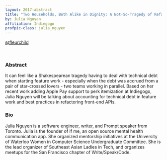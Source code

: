 ```yaml
---
layout: 2017-abstract
title: "Two Households, Both Alike in Dignity: A Not-So-Tragedy of Refactoring Front-end APIs"
by: Julia Nguyen
affiliation: Indiegogo
profpic-class: julia_nguyen
---
```


[@fleurchild](https://twitter.com/fleurchild)

<br/>

### Abstract

It can feel like a Shakespearean tragedy having to deal with technical debt when starting feature work - especially when the debt was accrued from a pair of star-crossed lovers - two teams working in parallel. Based on her recent work adding Apple Pay support to perk itemization at Indiegogo, Julia Nguyen will be talking about accounting for technical debt in feature work and best practices in refactoring front-end APIs.

### Bio

Julia Nguyen is a software engineer, writer, and Prompt speaker from Toronto. Julia is the founder of if me, an open source mental health communication app. She organized mentorship initiatives at the University of Waterloo Women in Computer Science Undergraduate Committee. She is the lead organizer of Southeast Asian Ladies in Tech, and organizes meetups for the San Francisco chapter of Write/Speak/Code.


